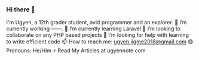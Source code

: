 ### Hi there 👋

I'm Ugyen, a 12th grader student, avid programmer and an explorer.
🔭 I’m currently working ––––.
🌱 I’m currently learning Laravel
👯 I’m looking to collaborate on any PHP based projects
🤔 I’m looking for help with learning to write efficient code
📫 How to reach me: ugyen.jigme2018@gmail.com
😄 Pronouns: He/Him
⚡ Read My Articles at ugyennote.com

<!--
**Ugyenjigmerangdrel/Ugyenjigmerangdrel** is a ✨ _special_ ✨ repository because its `README.md` (this file) appears on your GitHub profile.

Here are some ideas to get you started:

- 🔭 I’m currently working on ...
- 🌱 I’m currently learning ...
- 👯 I’m looking to collaborate on ...
- 🤔 I’m looking for help with ...
- 💬 Ask me about ...
- 📫 How to reach me: ...
- 😄 Pronouns: ...
- ⚡ Fun fact: ...
-->
